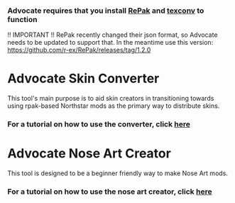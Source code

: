 ### **Advocate requires that you install [RePak](https://github.com/r-ex/RePak/releases) and [texconv](https://github.com/microsoft/DirectXTex/releases/latest) to function**
!! IMPORTANT !!
RePak recently changed their json format, so Advocate needs to be updated to support that. In the meantime use this version: https://github.com/r-ex/RePak/releases/tag/1.2.0

# Advocate Skin Converter

This tool's main purpose is to aid skin creators in transitioning towards using rpak-based Northstar mods as the primary way to distribute skins.
### For a tutorial on how to use the converter, click [here](CONVERT.md)

# Advocate Nose Art Creator

This tool is designed to be a beginner friendly way to make Nose Art mods.
### For a tutorial on how to use the nose art creator, click [here](NOSEART.md)
